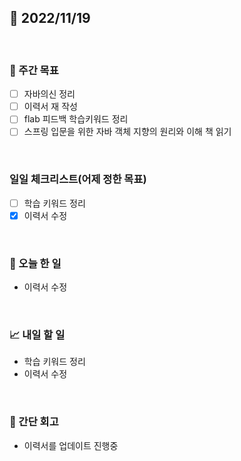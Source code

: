 ## 📅 2022/11/19

<br/>

### 🏹 주간 목표

- [ ] 자바의신 정리
- [ ] 이력서 재 작성
- [ ] flab 피드백 학습키워드 정리
- [ ] 스프링 입문을 위한 자바 객체 지향의 원리와 이해 책 읽기

<br/>

### 일일 체크리스트(어제 정한 목표)

- [ ] 학습 키워드 정리
- [x] 이력서 수정

<br/>

### 💯 오늘 한 일

- 이력서 수정

<br/>

### 📈 내일 할 일

- 학습 키워드 정리
- 이력서 수정

<br/>

### 🧐 간단 회고

- 이력서를 업데이트 진행중
